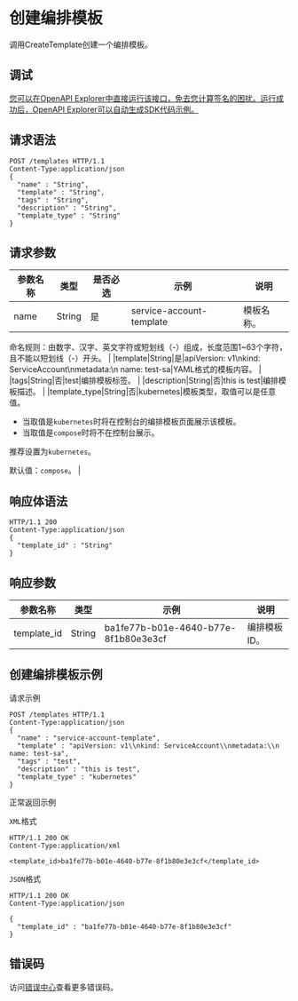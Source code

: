# 创建编排模板

调用CreateTemplate创建一个编排模板。

## 调试

[您可以在OpenAPI Explorer中直接运行该接口，免去您计算签名的困扰。运行成功后，OpenAPI Explorer可以自动生成SDK代码示例。](https://api.aliyun.com/#product=CS&api=CreateTemplate&type=ROA&version=2015-12-15)

## 请求语法

```
POST /templates HTTP/1.1 
Content-Type:application/json
{
  "name" : "String",
  "template" : "String",
  "tags" : "String",
  "description" : "String",
  "template_type" : "String"
}
```

## 请求参数

|参数名称|类型|是否必选|示例|说明|
|----|--|----|--|--|
|name|String|是|service-account-template|模板名称。

 命名规则：由数字、汉字、英文字符或短划线（-）组成，长度范围1~63个字符，且不能以短划线（-）开头。 |
|template|String|是|apiVersion: v1\\nkind: ServiceAccount\\nmetadata:\\n name: test-sa|YAML格式的模板内容。 |
|tags|String|否|test|编排模板标签。 |
|description|String|否|this is test|编排模板描述。 |
|template\_type|String|否|kubernetes|模板类型，取值可以是任意值。

 -   当取值是`kubernetes`时将在控制台的编排模板页面展示该模板。
-   当取值是`compose`时将不在控制台展示。

 推荐设置为`kubernetes`。

 默认值：`compose`。 |

## 响应体语法

```
HTTP/1.1 200
Content-Type:application/json
{
  "template_id" : "String"
}
```

## 响应参数

|参数名称|类型|示例|说明|
|----|--|--|--|
|template\_id|String|ba1fe77b-b01e-4640-b77e-8f1b80e3e3cf|编排模板ID。 |

## 创建编排模板示例

请求示例

```
POST /templates HTTP/1.1 
Content-Type:application/json
{
  "name" : "service-account-template",
  "template" : "apiVersion: v1\\nkind: ServiceAccount\\nmetadata:\\n  name: test-sa",
  "tags" : "test",
  "description" : "this is test",
  "template_type" : "kubernetes"
}
```

正常返回示例

`XML`格式

```
HTTP/1.1 200 OK
Content-Type:application/xml

<template_id>ba1fe77b-b01e-4640-b77e-8f1b80e3e3cf</template_id>
```

`JSON`格式

```
HTTP/1.1 200 OK
Content-Type:application/json

{
  "template_id" : "ba1fe77b-b01e-4640-b77e-8f1b80e3e3cf"
}
```

## 错误码

访问[错误中心](https://error-center.alibabacloud.com/status/product/CS)查看更多错误码。

